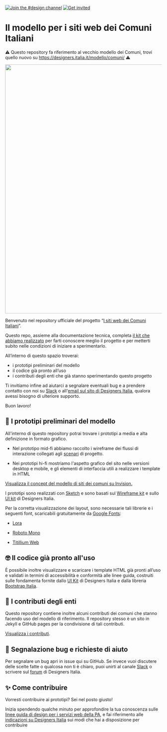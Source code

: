 [![Join the #design channel](https://img.shields.io/badge/Slack%20channel-%23design-blue.svg)](https://developersitalia.slack.com/messages/C7658JRJR/)
[![Get invited](https://slack.developers.italia.it/badge.svg)](https://slack.developers.italia.it/)

# Il modello per i siti web dei Comuni Italiani
⚠️ Questo repository fa riferimento al vecchio modello dei Comuni, trovi quello nuovo su https://designers.italia.it/modello/comuni/ ⚠️

 <img src="https://github.com/italia/design-comuni-prototipi/blob/master/cover-image.png" width="800"> 
 
Benvenuto nel repository ufficiale del progetto “[I siti web dei Comuni Italiani](https://italia.github.io/design-comuni-prototipi/)”. 

Questo repo, assieme alla documentazione tecnica, completa [il kit che abbiamo realizzato](https://italia.github.io/design-comuni-prototipi/it/kit.html) per farti conoscere meglio il progetto e per metterti subito nelle condizioni di iniziare a sperimentarlo.

All’interno di questo spazio troverai:

- i prototipi preliminari del modello
- il codice già pronto all’uso
- i contributi degli enti che già stanno sperimentando questo progetto

Ti invitiamo infine ad aiutarci a segnalare eventuali bug e a prendere contatto con noi su [Slack](https://slack.developers.italia.it/) o all'[email sul sito di Designers Italia](https://designers.italia.it/contatti/), qualora avessi bisogno di ulteriore supporto. 

Buon lavoro!

## 📒 I prototipi preliminari del modello

All'interno di questo repository potrai trovare i prototipi a media e alta definizione in formato grafico.

- Nel prototipo mid-fi abbiamo raccolto i wireframe dei flussi di interazione collegati agli [scenari](https://docs.google.com/spreadsheets/d/1Z_YgxckqlWJIBOOXpzMlpzbPfElMLA50-4grsndEX20/edit?usp=sharing) di progetto.

- Nei prototipi hi-fi mostriamo l'aspetto grafico del sito nelle versioni desktop e mobile, e  gli elementi di interfaccia utili a realizzare i template in HTML

[Visualizza il concept del modello di siti dei comuni su Invision.](https://invis.io/Q2OTF1RMNUB)

I prototipi sono realizzati con [Sketch](https://www.sketch.com/) e sono basati sul [Wireframe kit](https://designers.italia.it/kit/wireframe-kit/) e sullo [UI kit](https://designers.italia.it/kit/ui-kit/) di Designers Italia.

Per la corretta visualizzazione dei layout, sono necessarie tali librerie e i seguenti font, scaricabili gratuitamente da [Google Fonts](https://fonts.google.com/): 

- [Lora](https://fonts.google.com/specimen/Lora)

- [Roboto Mono](https://fonts.google.com/specimen/Roboto+Mono)

- [Titillium Web](https://fonts.google.com/specimen/Titillium+Web)

## 🤓 Il codice già pronto all'uso

È possibile inoltre visualizzare e scaricare i template HTML già pronti all’uso e validati in termini di accessibilità e conformità alle linee guida, costruiti sulle fondamenta fornite dallo [UI Kit](https://github.com/italia/design-ui-kit) di Designers Italia e dalla libreria [Bootstrap Italia](https://italia.github.io/bootstrap-italia/).

## 🤩 I contributi degli enti

Questo repository contiene inoltre alcuni contributi dei comuni che stanno facendo uso del modello di riferimento. Il repository stesso è un sito in Jekyll e GitHub pages per la condivisione di tali contributi.

[Visualizza i contributi](https://italia.github.io/design-comuni-prototipi/it/esempi.html).

## 🔧 Segnalazione bug e richieste di aiuto

Per segnalare un bug apri in issue qui su GitHub. Se invece vuoi discutere delle scelte fatte o qualcosa non ti è chiaro, puoi unirti al canale [Slack](https://slack.developers.italia.it/) o scrivere sul [forum](https://forum.italia.it/c/design) di Designers Italia.

## ✨ Come contribuire

Vorresti contribuire ai prototipi? Sei nel posto giusto!

Inizia spendendo qualche minuto per approfondire la tua conoscenza sulle [linee guida di design per i servizi web della PA](https://docs.italia.it/italia/designers-italia/design-linee-guida-docs/it/stabile/), e fai riferimento alle [indicazioni su Designers Italia](https://designers.italia.it/come-partecipo/) sui modi che hai a disposizione per contribuire

